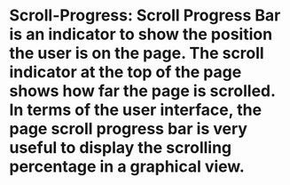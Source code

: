 # Scroll-Progress: Scroll Progress Bar is an indicator to show the position the user is on the page. The scroll indicator at the top of the page shows how far the page is scrolled. In terms of the user interface, the page scroll progress bar is very useful to display the scrolling percentage in a graphical view.
